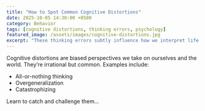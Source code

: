 ```yaml
---
title: "How to Spot Common Cognitive Distortions"
date: 2025-10-05 14:30:00 +0500
category: Behavior
tags: [cognitive distortions, thinking errors, psychology]
featured_image: /assets/images/cognitive-distortions.jpg
excerpt: "These thinking errors subtly influence how we interpret life events."
---
```


Cognitive distortions are biased perspectives we take on ourselves and the world. They’re irrational but common. Examples include:

- All-or-nothing thinking  
- Overgeneralization  
- Catastrophizing

Learn to catch and challenge them…

